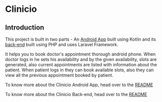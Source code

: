 # Clinicio
## Introduction
This project is built in two parts - An [Android App](/android-app) built using Kotlin and its [back-end](/backend) built using PHP and uses Laravel Framework.

It helps you to book doctor's appointment thorough android phone. 
When doctor logs in he sets his availability and by the given availability, slots are generated, also current appointments are listed with information about the patient.  When patient logs in they can book available slots, also they can view all the previous appointment booked by patient.

To know more about the Clinicio Android App, head over to the [README](/android-app/README.md)

To know more about the Clinicio Back-end, head over to the [README](/backend/README.md)

